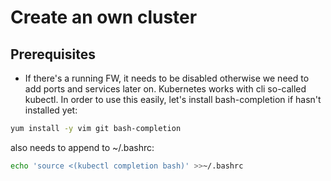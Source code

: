 <h1>Create an own cluster</h1>
<h2>Prerequisites</h2>

  - If there's a running FW, it needs to be disabled otherwise we need to add ports and services later on.
 Kubernetes works with cli so-called kubectl. In order to use this easily, let's install bash-completion if hasn't installed yet:
 
 ```bash
 yum install -y vim git bash-completion
 ```
 also needs to append to ~/.bashrc:
 
 ```bash
 echo 'source <(kubectl completion bash)' >>~/.bashrc
 ```
